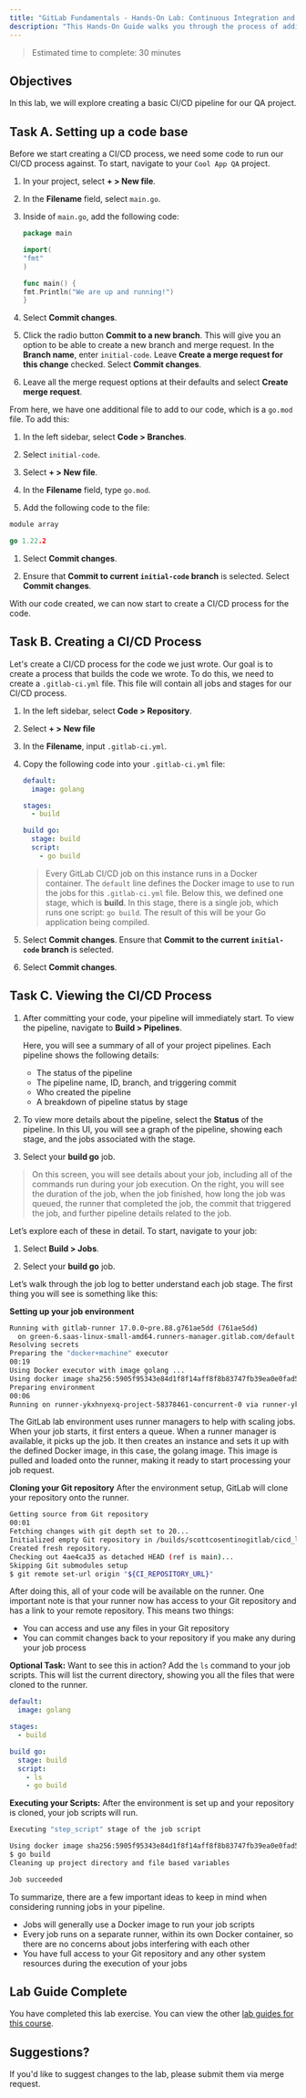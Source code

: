 ```yaml
---
title: "GitLab Fundamentals - Hands-On Lab: Continuous Integration and Development"
description: "This Hands-On Guide walks you through the process of adding CI/CD to your project."
---
```


> Estimated time to complete: 30 minutes

## Objectives

In this lab, we will explore creating a basic CI/CD pipeline for our QA project.

## Task A. Setting up a code base

Before we start creating a CI/CD process, we need some code to run our CI/CD process against. To start, navigate to your `Cool App QA` project.

1. In your project, select **+ > New file**.

1. In the **Filename** field, select `main.go`. 

1. Inside of `main.go`, add the following code:

    ``` go
    package main

    import(
    "fmt"
    ) 

    func main() {
    fmt.Println("We are up and running!")
    }

    ```

1. Select **Commit changes**.

1. Click the radio button **Commit to a new branch**. This will give you an option to be able to create a new branch and merge request. In the **Branch name**, enter `initial-code`. Leave **Create a merge request for this change** checked. Select **Commit changes**.

1. Leave all the merge request options at their defaults and select **Create merge request**.

From here, we have one additional file to add to our code, which is a `go.mod` file. To add this:

1. In the left sidebar, select **Code > Branches**.

1. Select `initial-code`. 

1. Select **+ > New file**.

1. In the **Filename** field, type `go.mod`.

1. Add the following code to the file:

```go
module array

go 1.22.2
```

1. Select **Commit changes**. 

1. Ensure that **Commit to current `initial-code` branch** is selected. Select **Commit changes**.

With our code created, we can now start to create a CI/CD process for the code.

## Task B. Creating a CI/CD Process

Let's create a CI/CD process for the code we just wrote. Our goal is to create a process that builds the code we wrote. To do this, we need to create a `.gitlab-ci.yml` file. This file will contain all jobs and stages for our CI/CD process.

1. In the left sidebar, select **Code > Repository**.

1. Select **+ > New file**

1. In the **Filename**, input `.gitlab-ci.yml`. 

1. Copy the following code into your `.gitlab-ci.yml` file:

      ```yml
      default:
        image: golang

      stages:
        - build

      build go:
        stage: build
        script:
          - go build
      ```

      > Every GitLab CI/CD job on this instance runs in a Docker container. The `default` line defines the Docker image to use to run the jobs for this `.gitlab-ci.yml` file. Below this, we defined one stage, which is **build**. In this stage, there is a single job, which runs one script: `go build`. The result of this will be your Go application being compiled.

1. Select **Commit changes**. Ensure that **Commit to the current `initial-code` branch** is selected.

1. Select **Commit changes**.

## Task C. Viewing the CI/CD Process

1. After committing your code, your pipeline will immediately start. To view the pipeline, navigate to **Build > Pipelines**.

    Here, you will see a summary of all of your project pipelines. Each pipeline shows the following details:
    - The status of the pipeline
    - The pipeline name, ID, branch, and triggering commit
    - Who created the pipeline
    - A breakdown of pipeline status by stage

1. To view more details about the pipeline, select the **Status** of the pipeline. In this UI, you will see a graph of the pipeline, showing each stage, and the jobs associated with the stage.

1. Select your **build go** job.

> On this screen, you will see details about your job, including all of the commands run during your job execution. On the right, you will see the duration of the job, when the job finished, how long the job was queued, the runner that completed the job, the commit that triggered the job, and further pipeline details related to the job.

Let’s explore each of these in detail. To start, navigate to your job:

1. Select **Build > Jobs**.

1. Select your **build go** job.

Let’s walk through the job log to better understand each job stage. The first thing you will see is something like this:

**Setting up your job environment**

```bash
Running with gitlab-runner 17.0.0~pre.88.g761ae5dd (761ae5dd)
  on green-6.saas-linux-small-amd64.runners-manager.gitlab.com/default YKxHNyexq, system ID: s_a201ab37b78a
Resolving secrets
Preparing the "docker+machine" executor
00:19
Using Docker executor with image golang ...
Using docker image sha256:5905f95343e84d1f8f14aff8f8b83747fb39ea0e0fad52a9d14cf41860295fff for golang with digest golang@sha256:f43c6f049f04cbbaeb28f0aad3eea15274a7d0a7899a617d0037aec48d7ab010 ...
Preparing environment
00:06
Running on runner-ykxhnyexq-project-58378461-concurrent-0 via runner-ykxhnyexq-s-l-s-amd64-1717165680-d1e5066e...
```

The GitLab lab environment uses runner managers to help with scaling jobs. When your job starts, it first enters a queue. When a runner manager is available, it picks up the job. It then creates an instance and sets it up with the defined Docker image, in this case, the golang image. This image is pulled and loaded onto the runner, making it ready to start processing your job request.

**Cloning your Git repository**
After the environment setup, GitLab will clone your repository onto the runner.

```bash
Getting source from Git repository
00:01
Fetching changes with git depth set to 20...
Initialized empty Git repository in /builds/scottcosentinogitlab/cicd_lab_rewrite/.git/
Created fresh repository.
Checking out 4ae4ca35 as detached HEAD (ref is main)...
Skipping Git submodules setup
$ git remote set-url origin "${CI_REPOSITORY_URL}"
```

After doing this, all of your code will be available on the runner. One important note is that your runner now has access to your Git repository and has a link to your remote repository. This means two things:

- You can access and use any files in your Git repository
- You can commit changes back to your repository if you make any during your job process

**Optional Task:**
Want to see this in action? Add the `ls` command to your job scripts. This will list the current directory, showing you all the files that were cloned to the runner.

```yaml
default:
  image: golang

stages:
  - build

build go:
  stage: build
  script:
    - ls
    - go build
```

**Executing your Scripts:**
After the environment is set up and your repository is cloned, your job scripts will run.

```bash
Executing "step_script" stage of the job script

Using docker image sha256:5905f95343e84d1f8f14aff8f8b83747fb39ea0e0fad52a9d14cf41860295fff for golang with digest golang@sha256:f43c6f049f04cbbaeb28f0aad3eea15274a7d0a7899a617d0037aec48d7ab010 ...
$ go build
Cleaning up project directory and file based variables

Job succeeded
```

To summarize, there are a few important ideas to keep in mind when considering running jobs in your pipeline.

- Jobs will generally use a Docker image to run your job scripts
- Every job runs on a separate runner, within its own Docker container, so there are no concerns about jobs interfering with each other
- You have full access to your Git repository and any other system resources during the execution of your jobs

## Lab Guide Complete

You have completed this lab exercise. You can view the other [lab guides for this course](/handbook/customer-success/professional-services-engineering/education-services/ilt-labs/gitlabfundamentalshandson).

## Suggestions?

If you'd like to suggest changes to the lab, please submit them via merge request.
